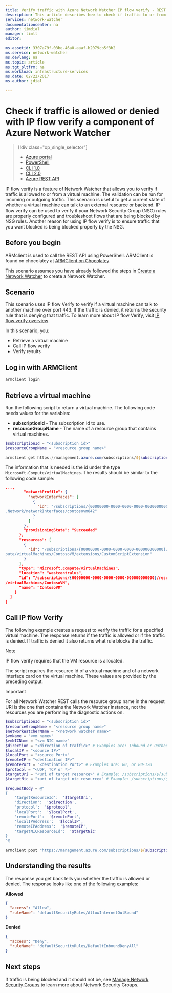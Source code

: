 ```yaml
---
title: Verify traffic with Azure Network Watcher IP flow verify - REST | Microsoft Docs
description: This article describes how to check if traffic to or from a virtual machine is allowed or denied
services: network-watcher
documentationcenter: na
author: jimdial
manager: timlt
editor: 

ms.assetid: 3307a79f-03be-46a0-aaaf-b2079cb5f3b2
ms.service: network-watcher
ms.devlang: na
ms.topic: article
ms.tgt_pltfrm: na
ms.workload: infrastructure-services
ms.date: 02/22/2017
ms.author: jdial

---
```

# Check if traffic is allowed or denied with IP flow verify a component of Azure Network Watcher

> [!div class="op_single_selector"]
> - [Azure portal](network-watcher-check-ip-flow-verify-portal.md)
> - [PowerShell](network-watcher-check-ip-flow-verify-powershell.md)
> - [CLI 1.0](network-watcher-check-ip-flow-verify-cli-nodejs.md)
> - [CLI 2.0](network-watcher-check-ip-flow-verify-cli.md)
> - [Azure REST API](network-watcher-check-ip-flow-verify-rest.md)


IP flow verify is a feature of Network Watcher that allows you to verify if traffic is allowed to or from a virtual machine. The validation can be run for incoming or outgoing traffic. This scenario is useful to get a current state of whether a virtual machine can talk to an external resource or backend. IP flow verify can be used to verify if your Network Security Group (NSG) rules are properly configured and troubleshoot flows that are being blocked by NSG rules. Another reason for using IP flow verify is to ensure traffic that you want blocked is being blocked properly by the NSG.

## Before you begin

ARMclient is used to call the REST API using PowerShell. ARMClient is found on chocolatey at [ARMClient on Chocolatey](https://chocolatey.org/packages/ARMClient)

This scenario assumes you have already followed the steps in [Create a Network Watcher](network-watcher-create.md) to create a Network Watcher.

## Scenario

This scenario uses IP flow Verify to verify if a virtual machine can talk to another machine over port 443. If the traffic is denied, it returns the security rule that is denying that traffic. To learn more about IP flow Verify, visit [IP flow verify overview](network-watcher-ip-flow-verify-overview.md)

In this scenario, you:

* Retrieve a virtual machine
* Call IP flow verify
* Verify results

## Log in with ARMClient

```PowerShell
armclient login
```

## Retrieve a virtual machine

Run the following script to return a virtual machine. The following code needs values for the variables:

* **subscriptionId** - The subscription Id to use.
* **resourceGroupName** - The name of a resource group that contains virtual machines.

```powershell
$subscriptionId = "<subscription id>"
$resourceGroupName = "<resource group name>"

armclient get https://management.azure.com/subscriptions/${subscriptionId}/ResourceGroups/${resourceGroupName}/providers/Microsoft.Compute/virtualMachines?api-version=2015-05-01-preview
```

The information that is needed is the id under the type `Microsoft.Compute/virtualMachines`. The results should be similar to the following code sample:

```json
...,
        "networkProfile": {
          "networkInterfaces": [
            {
              "id": "/subscriptions/{00000000-0000-0000-0000-000000000000}/resourceGroups/ContosoExampleRG/providers/Microsoft
.Network/networkInterfaces/contosovm842"
            }
          ]
        },
        "provisioningState": "Succeeded"
      },
      "resources": [
        {
          "id": "/subscriptions/{00000000-0000-0000-0000-000000000000}/resourceGroups/ContosoExampleRG/providers/Microsoft.Com
pute/virtualMachines/ContosoVM/extensions/CustomScriptExtension"
        }
      ],
      "type": "Microsoft.Compute/virtualMachines",
      "location": "westcentralus",
      "id": "/subscriptions/{00000000-0000-0000-0000-000000000000}/resourceGroups/ContosoExampleRG/providers/Microsoft.Compute
/virtualMachines/ContosoVM",
      "name": "ContosoVM"
    }
  ]
}
```

## Call IP flow Verify

The following example creates a request to verify the traffic for a specified virtual machine. The response returns if the traffic is allowed or if the traffic is denied. If traffic is denied it also returns what rule blocks the traffic.

> [!NOTE]
> IP flow verify requires that the VM resource is allocated.

The script requires the resource Id of a virtual machine and of a network interface card on the virtual machine. These values are provided by the preceding output.

> [!Important]
> For all Network Watcher REST calls the resource group name in the request URI is the one that contains the Network Watcher instance, not the resources you are performing the diagnostic actions on.

```powershell
$subscriptionId = "<subscription id>"
$resourceGroupName = "<resource group name>"
$networkWatcherName = "<network watcher name>"
$vmName = "<vm name>"
$vmNICName = "<vm NIC name>"
$direction = "<direction of traffic>" # Examples are: Inbound or Outbound
$localIP = "<source IP>"
$localPort = "<source Port>"
$remoteIP = "<destination IP>"
$remotePort = "<destination Port>" # Examples are: 80, or 80-120
$protocol = "<UDP, TCP or *>"
$targetUri = "<uri of target resource>" # Example: /subscriptions/${subscriptionId}/resourceGroups/${resourceGroupName}/providers/Microsoft.compute/virtualMachine/${vmName}
$targetNic = "<uri of target nic resource>" # Example: /subscriptions/${subscriptionId}/resourceGroups/${resourceGroupName}/providers/Microsoft.Network/networkInterfaces/${vmNICName}

$requestBody = @"
{
    'targetResourceId':  '$targetUri',
    'direction':  '$direction',
    'protocol':  '$protocol',
    'localPort':  '$localPort',
    'remotePort':  '$remotePort',
    'localIPAddress':  '$localIP',
    'remoteIPAddress':  '$remoteIP',
    'targetNICResourceId':  '$targetNic'
}
"@
        
armclient post "https://management.azure.com/subscriptions/${subscriptionId}/ResourceGroups/${resourceGroupName}/providers/Microsoft.Network/networkWatchers/${networkWatcherName}/ipFlowVerify?api-version=2016-12-01" $requestBody -verbose
```

## Understanding the results

The response you get back tells you whether the traffic is allowed or denied. The response looks like one of the following examples:

**Allowed**

```json
{
  "access": "Allow",
  "ruleName": "defaultSecurityRules/AllowInternetOutBound"
}
```

**Denied**

```json
{
  "access": "Deny",
  "ruleName": "defaultSecurityRules/DefaultInboundDenyAll"
}
```

## Next steps

If traffic is being blocked and it should not be, see [Manage Network Security Groups](../virtual-network/virtual-network-manage-nsg-arm-portal.md) to learn more about Network Security Groups.












